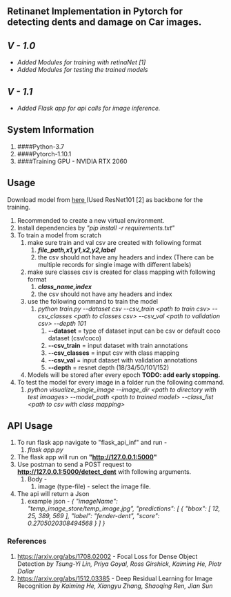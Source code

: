 ## Retinanet Implementation in Pytorch for detecting dents and damage on Car images.
## _V - 1.0_

* _Added Modules for training with retinaNet [1]_
* _Added Modules for testing the trained models_

## _V - 1.1_
* _Added Flask app for api calls for image inference._

## System Information
1. ####Python-3.7
2. ####Pytorch-1.10.1
3. ####Training GPU - NVIDIA RTX 2060

## Usage
Download model from <a href="#"> here </a> (Used ResNet101 [2] as backbone for the training.
1. Recommended to create a new virtual environment.
2. Install dependencies by _"pip install -r requirements.txt"_
3. To train a model from scratch
   1. make sure train and val csv are created with following format
      1. _**file_path,x1,y1,x2,y2,label**_
      2. the csv should not have any headers and index
         (There can be multiple records for single image with different labels)
   3. make sure classes csv is created for class mapping with following format
      1. _**class_name,index**_
      2. the csv should not have any headers and index
   4. use the following command to train the model
      1. _python train.py --dataset csv --csv_train \<path to train csv> --csv_classes \<path to classes csv> --csv_val \<path to validation csv> --depth 101_
         1. **--dataset** = type of dataset input can be csv or default coco dataset (csv/coco)
         2. **--csv_train** = input dataset with train annotations
         3. **--csv_classes** = input csv with class mapping
         4. **--csv_val** = input dataset with validation annotations
         5. **--depth** = resnet depth (18/34/50/101/152)
   5. Models will be stored after every epoch **TODO: add early stopping.**
4. To test the model for every image in a folder run the following command.
   1. _python visualize_single_image --image_dir \<path to directory with test imaages> --model_path \<path to trained model> --class_list \<path to csv with class mapping>_

## API Usage
1. To run flask app navigate to "flask_api_inf" and run - 
   1. _flask app.py_
2. The flask app will run on **"http://127.0.0.1:5000"**
3. Use postman to send a POST request to **http://127.0.0.1:5000/detect_dent** with following arguments.
      1. Body - 
         1. image (type-file) - select the image file.
4. The api will return a Json 
   1. example json - 
      _{
             "imageName": "temp_image_store/temp_image.jpg",
             "predictions": [
                 {
                     "bbox": [
                         12,
                         25,
                         389,
                         569
                     ],
                     "label": "fender-dent",
                     "score": 0.2705020308494568
                 }
             ]
}_

### References
1. https://arxiv.org/abs/1708.02002 - Focal Loss for Dense Object 
    Detection _by Tsung-Yi Lin, Priya Goyal, Ross Girshick, Kaiming He, Piotr Dollar_
2. https://arxiv.org/abs/1512.03385 - Deep Residual Learning for Image Recognition _by Kaiming He, Xiangyu Zhang, Shaoqing Ren, Jian Sun_